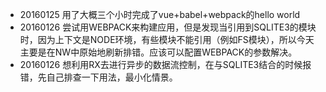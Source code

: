 
* 20160125 用了大概三个小时完成了vue+babel+webpack的hello world
* 20160126 尝试用WEBPACK来构建应用，但是发现当引用到SQLITE3的模块时，因为上下文是NODE环境，有些模块不能引用（例如FS模块），所以今天主要是在NW中原始地刷新排错。应该可以配置WEBPACK的参数解决。
* 20160126 想利用RX去进行异步的数据流控制，在与SQLITE3结合的时候报错，先自己排查一下用法，最小化情景。